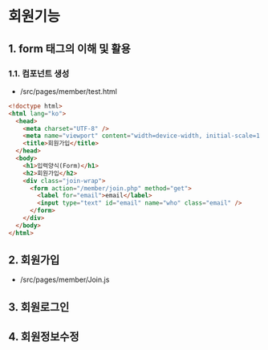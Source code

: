 # 회원기능

## 1. form 태그의 이해 및 활용

### 1.1. 컴포넌트 생성

- /src/pages/member/test.html

```html
<!doctype html>
<html lang="ko">
  <head>
    <meta charset="UTF-8" />
    <meta name="viewport" content="width=device-width, initial-scale=1.0" />
    <title>회원가입</title>
  </head>
  <body>
    <h1>입력양식(Form)</h1>
    <h2>회원가입</h2>
    <div class="join-wrap">
      <form action="/member/join.php" method="get">
        <label for="email">email</label>
        <input type="text" id="email" name="who" class="email" />
      </form>
    </div>
  </body>
</html>
```

## 2. 회원가입

- /src/pages/member/Join.js

## 3. 회원로그인

## 4. 회원정보수정
